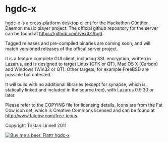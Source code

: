 hgdc-x
======

hgdc-x is a cross-platform desktop client for the Hackathon Günther Daemon music player project.
The official github repository for the server can be found at https://github.com/vext01/hgd.

Tagged releases and pre-compiled binaries are coming soon, and will match versioned releases of the offical server project.

It is a feature complete GUI client, including SSL encryption, written in Lazarus, and is designed to target Linux (GTK or QT), Mac OS X (Carbon) and Windows (Win32 or QT). Other targets, for example FreeBSD are possible but untested.

It will build with no additional libraries (except for synapse, which is statically linked and included in the source tree), with Lazarus 0.9.30 or later.

Please refer to the COPYING file for licensing details.
Icons are from the Fat Cow icon set, which is Creative Commons licensed and can be found at http://www.fatcow.com/free-icons.

Copyright Tristan Linnell 2011

[![Buy me a beer, Flattr hgdc-x](http://api.flattr.com/button/flattr-badge-large.png)](https://flattr.com/submit/auto?user_id=tristan_2468&url=https://github.com/tristan2468/hgdc-x&title=hgdc-x&language=en_GB&tags=github&category=software)
